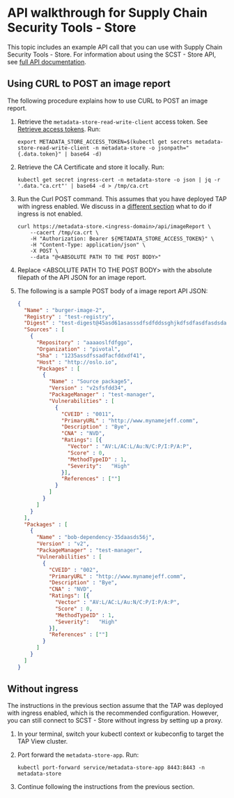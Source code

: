 # API walkthrough for Supply Chain Security Tools - Store

This topic includes an example API call that you can use with Supply Chain Security Tools - Store. For information about using the SCST - Store API, see [full API documentation](api.md).

## <a id='curltopost'></a>Using CURL to POST an image report

The following procedure explains how to use CURL to POST an image report.

1. Retrieve the `metadata-store-read-write-client` access token.
    See [Retrieve access tokens](retrieve-access-tokens.hbs.md). Run:

    ```console
    export METADATA_STORE_ACCESS_TOKEN=$(kubectl get secrets metadata-store-read-write-client -n metadata-store -o jsonpath="{.data.token}" | base64 -d)
    ```

2. Retrieve the CA Certificate and store it locally. Run:

    ```console
    kubectl get secret ingress-cert -n metadata-store -o json | jq -r '.data."ca.crt"' | base64 -d > /tmp/ca.crt
    ```

3. Run the Curl POST command. This assumes that you have deployed TAP with ingress enabled. We discuss in a [different section](#without-ingress) what to do if ingress is not enabled.

    ```console
    curl https://metadata-store.<ingress-domain>/api/imageReport \
        --cacert /tmp/ca.crt \
        -H "Authorization: Bearer ${METADATA_STORE_ACCESS_TOKEN}" \
        -H "Content-Type: application/json" \
        -X POST \
        --data "@<ABSOLUTE PATH TO THE POST BODY>"
    ```

4. Replace \<ABSOLUTE PATH TO THE POST BODY\> with the absolute filepath of the API JSON for an image report.

5. The following is a sample POST body of a image report API JSON:

    ```json
    {
      "Name" : "burger-image-2",
      "Registry" : "test-registry",
      "Digest" : "test-digest@45asd61asasssdfsdfddssghjkdfsdfasdfasdsdasdassdfghjddasfddfsadfadfgfshdasdfsdfsdfsdasdsdfsdfadsdassdfdasdfaasdsdfsddfsdasgsasddffdgfdasddfgdfssdfakasdasdasdsdasddasdsd23",
      "Sources" : [
        {
          "Repository" : "aaaaoslfdfggo",
          "Organization" : "pivotal",
          "Sha" : "1235assdfssadfacfddxdf41",
          "Host" : "http://oslo.io",
          "Packages" : [
            {
              "Name" : "Source package5",
              "Version" : "v2sfsfdd34",
              "PackageManager" : "test-manager",
              "Vulnerabilities" : [
                {
                  "CVEID" : "0011",
                  "PrimaryURL" : "http://www.mynamejeff.comm",
                  "Description" : "Bye",
                  "CNA" : "NVD",
                  "Ratings": [{
                    "Vector" : "AV:L/AC:L/Au:N/C:P/I:P/A:P",
                    "Score" : 0,
                    "MethodTypeID" : 1,
                    "Severity":   "High"
                  }],
                  "References" : [""]
                }
              ]
            }
          ]
        }
      ],
      "Packages" : [
        {
          "Name" : "bob-dependency-35daasds56j",
          "Version" : "v2",
          "PackageManager" : "test-manager",
          "Vulnerabilities" : [
            {
              "CVEID" : "002",
              "PrimaryURL" : "http://www.mynamejeff.comm",
              "Description" : "Bye",
              "CNA" : "NVD",
              "Ratings": [{
                "Vector" : "AV:L/AC:L/Au:N/C:P/I:P/A:P",
                "Score" : 0,
                "MethodTypeID" : 1,
                "Severity":   "High"
              }],
              "References" : [""]
            }
          ]
        }
      ]
    }
    ```

## Without ingress

The instructions in the previous section assume that the TAP was deployed with ingress enabled, which is the recommended configuration. However, you can still connect to SCST - Store without ingress by setting up a proxy.

1. In your terminal, switch your kubectl context or kubeconfig to target the TAP View cluster.

2. Port forward the `metadata-store-app`. Run:

    ```console
    kubectl port-forward service/metadata-store-app 8443:8443 -n metadata-store
    ```

3. Continue following the instructions from the previous section.

